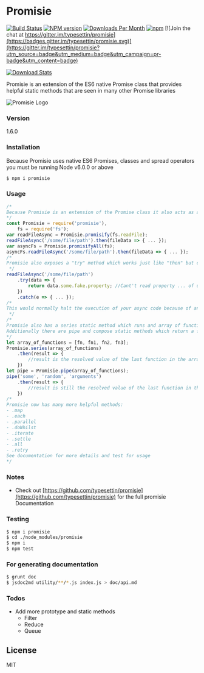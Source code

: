 # Promisie
[![Build Status](https://travis-ci.org/typesettin/promisie.svg?branch=master)](https://travis-ci.org/typesettin/promisie) [![NPM version](https://badge.fury.io/js/promisie.svg)](http://badge.fury.io/js/promisie) [![Downloads Per Month](https://img.shields.io/npm/dm/promisie.svg?maxAge=2592000)](https://www.npmjs.com/package/promisie) [![npm](https://img.shields.io/npm/dt/promisie.svg?maxAge=2592000)]() [![Join the chat at https://gitter.im/typesettin/promisie](https://badges.gitter.im/typesettin/promisie.svg)](https://gitter.im/typesettin/promisie?utm_source=badge&utm_medium=badge&utm_campaign=pr-badge&utm_content=badge)

[![Download Stats](https://nodei.co/npm/promisie.png?downloads=true&downloadRank=true)](https://www.npmjs.com/package/promisie)

Promisie is an extension of the ES6 native Promise class that provides helpful static methods that are seen in many other Promise libraries

![Promisie Logo](https://raw.githubusercontent.com/typesettin/promisie/master/doc/promisie.png)

### Version
1.6.0
### Installation
Because Promisie uses native ES6 Promises, classes and spread operators you must be running Node v6.0.0 or above
```sh
$ npm i promisie
```
### Usage
```javascript
/*
Because Promisie is an extension of the Promise class it also acts as a Promise constructor and shares all prototype methods, but adds promisify and promisifyAll static methods
*/
const Promisie = require('promisie'),
    fs = require('fs');
var readFileAsync = Promisie.promisify(fs.readFile);
readFileAsync('/some/file/path').then(fileData => { ... });
var asyncFs = Promisie.promisifyAll(fs);
asyncFs.readFileAsync('/some/file/path').then(fileData => { ... });
/*
Promisie also exposes a "try" method which works just like "then" but conveniently wrapped in a try/catch block
 */
readFileAsync('/some/file/path')
	.try(data => {
		return data.some.fake.property; //Cant't read property ... of undefined
	})
	.catch(e => { ... });
/*
This would normally halt the execution of your async code because of an unhandled error but the "try" method properly rejects with the error
 */
/*
Promisie also has a series static method which runs and array of functions in series passing the result of each function to the next function.
Additionally there are pipe and compose static methods which return a function expecting arguments that will be passed to the first function in the series (compose reverses the order of the functions it is passed)
*/
let array_of_functions = [fn, fn1, fn2, fn3];
Promisie.series(array_of_functions)
    .then(result => {
        //result is the resolved value of the last function in the array
    })
let pipe = Promisie.pipe(array_of_functions);
pipe('some', 'random', 'arguments')
    .then(result => {
        //result is still the resolved value of the last function in the array with the difference being the first function will be passed the arguments of pipe()
    })
/*
Promisie now has many more helpful methods:
- .map
- .each
- .parallel
- .doWhilst
- .iterate
- .settle
- .all
- .retry
See documentation for more details and test for usage
*/
```
### Notes
* Check out [https://github.com/typesettin/promisie](https://github.com/typesettin/promisie) for the full promisie Documentation

### Testing
```sh
$ npm i promisie
$ cd ./node_modules/promisie
$ npm i
$ npm test
```
### For generating documentation
```sh
$ grunt doc
$ jsdoc2md utility/**/*.js index.js > doc/api.md
```
### Todos
- Add more prototype and static methods
    - Filter
    - Reduce
    - Queue

License
----

MIT
